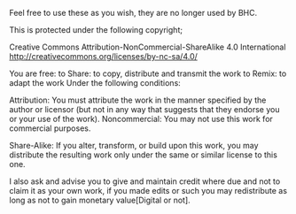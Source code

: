 Feel free to use these as you wish, they are no longer used by BHC.

This is protected under the following copyright;

Creative Commons Attribution-NonCommercial-ShareAlike 4.0 International
http://creativecommons.org/licenses/by-nc-sa/4.0/

You are free:
to Share: to copy, distribute and transmit the work
to Remix: to adapt the work
Under the following conditions:

Attribution: You must attribute the work in the manner specified
by the author or licensor (but not in any way that suggests that they endorse you or your use of the work).
Noncommercial: You may not use this work for commercial purposes.

Share-Alike: If you alter, transform, or build upon this work, you may
distribute the resulting work only under the same or similar license to this one.

I also ask and advise you to give and maintain credit where due and not to claim it as your own work, if you made edits or such you may redistribute as long as not to gain monetary value[Digital or not].